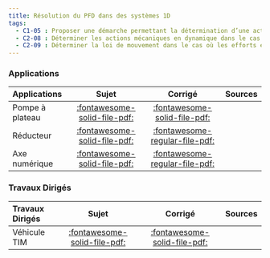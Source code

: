 ```yaml
---
title: Résolution du PFD dans des systèmes 1D 
tags:
  - C1-05 : Proposer une démarche permettant la détermination d’une action mécanique inconnue ou d'une loi de mouvement.
  - C2-08 : Déterminer les actions mécaniques en dynamique dans le cas où le mouvement est imposé.
  - C2-09 : Déterminer la loi de mouvement dans le cas où les efforts extérieurs sont connus.
---
```



### Applications 
 
| Applications | Sujet | Corrigé | Sources  | 
| :-------------- | :---: | :-----: | :------: | 
| Pompe à plateau | [:fontawesome-solid-file-pdf:](http://xpessoles-cpge.fr/pdf/Cy_01_Ch_03_Application_01_Pompe_Sujet.pdf) | [:fontawesome-solid-file-pdf:](http://xpessoles-cpge.fr/pdf/Cy_01_Ch_03_Application_01_Pompe_Corrige.pdf) | 
| Réducteur | [:fontawesome-solid-file-pdf:](http://xpessoles-cpge.fr/pdf/Cy_01_Ch_03_Application_02_Reducteur_Sujet.pdf) | [:fontawesome-regular-file-pdf:](http://xpessoles-cpge.fr/pdf/Cy_01_Ch_03_Application_02_Reducteur_Corrige.pdf) | 
| Axe numérique | [:fontawesome-solid-file-pdf:](http://xpessoles-cpge.fr/pdf/Cy_01_Ch_03_Application_03_AxeNumerique_Sujet.pdf) | [:fontawesome-regular-file-pdf:](http://xpessoles-cpge.fr/pdf/Cy_01_Ch_03_Application_03_AxeNumerique_Corrige.pdf) | 

### Travaux Dirigés 
 
| Travaux Dirigés | Sujet | Corrigé | Sources  | 
| :-------------- | :---: | :-----: | :------: | 
| Véhicule TIM | [:fontawesome-solid-file-pdf:](http://xpessoles-cpge.fr/pdf/Cy_01_Ch_03_TD_01_TIM_Sujet.pdf) | [:fontawesome-solid-file-pdf:](http://xpessoles-cpge.fr/pdf/Cy_01_Ch_03_TD_01_TIM_Corrige.pdf) | 



